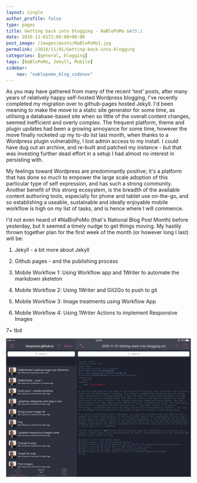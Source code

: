 ```yaml
---
layout: single
author_profile: false
type: pages
title: Getting back into blogging - NaBloPoMo &#35;1
date: 2016-11-01T2:09:00+00:00
post_image: /images/posts/NaBloPoMo1.jpg
permalink: /2016/11/01/Getting-back-into-blogging
categories: [general, blogging]
tags: [NaBloPoMo, Jekyll, Mobile]
sidebar:
    nav: "nablopomo_blog_sidenav"
---
```


As you may have gathered from many of the recent 'test' posts, after many years of relatively happy self-hosted Wordpress blogging, I've recently completed my migration over to github-pages hosted Jekyll. I'd been meaning to make the move to a static site generator for some time, as utilising a database-based site when so little of the overall content changes, seemed inefficient and overly complex. The frequent platform, theme and plugin updates had been a growing annoyance for some time, however the move finally rocketed up my to-do list last month, when thanks to a Wordpress plugin vulnerability, I lost admin access to my install. I could have dug out an archive, and re-built and patched my instance - but that was investing further dead effort in a setup I had almost no interest in persisting with.

My feelings toward Wordpress are predominantly positive; it's a platform that has done so much to empower the large scale adoption of this particular type of self expression, and has such a strong community. Another benefit of this strong ecosystem, is the breadth of the available content authoring tools, especially for phone and tablet use on-the-go, and so establishing a useable, sustainable and ideally enjoyable mobile workflow is high on my list of tasks, and is hence where I will commence.

I'd not even heard of #NaBloPoMo (that's National Blog Post Month) before yesterday, but it seemed a timely nudge to get things moving. My hastily thrown together plan for the first week of the month (or however long I last) will be:

1) Jekyll - a bit more about Jekyll

2) Github pages - and the publishing process

3) Mobile Workflow 1: Using Workflow app and 1Writer to automate the markdown skeleton

4) Mobile Workflow 2: Using 1Writer and Git2Go to push to git

5) Mobile Workflow 3: Image treatments using Workflow App

6) Mobile Workflow 4: Using 1Writer Actions to implement Responsive Images

7+ tbd

![Updating this post in Git2Go](/images/posts/NaBloPoMo1b.jpg)
